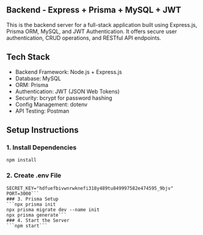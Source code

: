 ## Backend - Express + Prisma + MySQL + JWT
This is the backend server for a full-stack application built using Express.js, Prisma ORM, MySQL, and JWT Authentication. It offers secure user authentication, CRUD operations, and RESTful API endpoints.
## Tech Stack
- Backend Framework: Node.js + Express.js
- Database: MySQL
- ORM: Prisma
- Authentication: JWT (JSON Web Tokens)
- Security: bcrypt for password hashing
- Config Management: dotenv
- API Testing: Postman 
## Setup Instructions
### 1. Install Dependencies
```npm install```
### 2. Create .env File
```DATABASE_URL="mysql://root:Naman@3246@localhost:3306/compounds"
SECRET_KEY="hdfuefbivwnrwknefi318y489tu849997582e474595_9bjv"
PORT=3000```
### 3. Prisma Setup
```npx prisma init
npx prisma migrate dev --name init
npx prisma generate```
### 4. Start the Server
```npm start```



